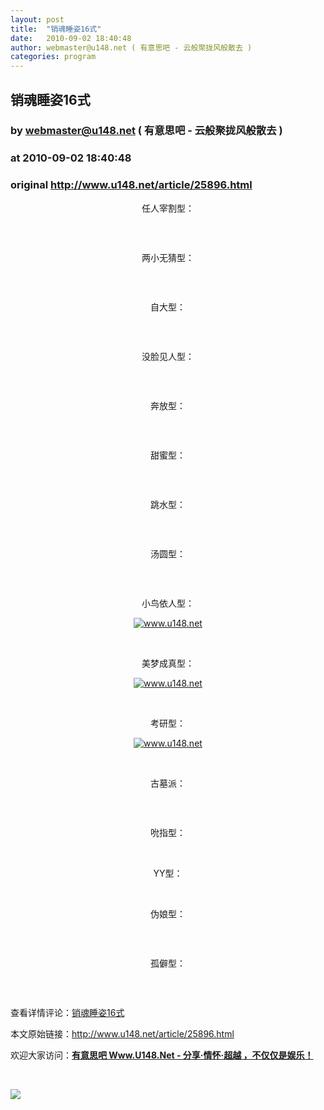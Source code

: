 ```yaml
---
layout: post
title:  "销魂睡姿16式"
date:   2010-09-02 18:40:48
author: webmaster@u148.net ( 有意思吧 - 云般聚拢风般散去 )
categories: program
---
```


## 销魂睡姿16式
### by webmaster@u148.net ( 有意思吧 - 云般聚拢风般散去 )
### at 2010-09-02 18:40:48
### original <http://www.u148.net/article/25896.html>

<div style="text-align:center"><p style="text-align:center">任人宰割型：</p><p style="text-align:center"><img alt="" src="http://file2.u148.net/images/2010/8/sleepstyle/7.jpg"></p><p style="text-align:center"> </p><p style="text-align:center">两小无猜型：</p><p style="text-align:center"><img alt="" src="http://file2.u148.net/images/2010/8/sleepstyle/8.jpg"></p><p style="text-align:center"> </p><p style="text-align:center">自大型：</p><p style="text-align:center"><img alt="" src="http://file2.u148.net/images/2010/8/sleepstyle/11.jpg"></p><p style="text-align:center"> </p><p style="text-align:center">没脸见人型：</p><p style="text-align:center"><img alt="" src="http://file2.u148.net/images/2010/8/sleepstyle/12.jpg"></p><p style="text-align:center"> </p><p style="text-align:center">奔放型：</p><p style="text-align:center"><img alt="" src="http://file2.u148.net/images/2010/8/sleepstyle/13.jpg"></p></div><div><p style="text-align:center"> </p><p style="text-align:center">甜蜜型：</p><p style="text-align:center"><img alt="" src="http://file2.u148.net/images/2010/8/sleepstyle/3.jpg"></p><p style="text-align:center"> </p><p style="text-align:center">跳水型：</p><p style="text-align:center"><img alt="" src="http://file2.u148.net/images/2010/8/sleepstyle/10.jpg"></p><p style="text-align:center"> </p><p style="text-align:center">汤圆型：</p><p style="text-align:center"><img alt="" src="http://file2.u148.net/images/2010/8/sleepstyle/4.jpg"></p><p style="text-align:center"> </p><p style="text-align:center">小鸟依人型：</p><p style="text-align:center"><a href="http://www.u148.net/"><img alt="www.u148.net" src="http://file2.u148.net/images/2010/9/1283426492775.jpg"></a></p><p style="text-align:center"> </p><p style="text-align:center">美梦成真型：</p><p style="text-align:center"><a href="http://www.u148.net/"><img alt="www.u148.net" src="http://file2.u148.net/images/2010/9/1283426539563.jpg"></a></p><p style="text-align:center"> </p><p style="text-align:center">考研型：</p><p style="text-align:center"><a href="http://www.u148.net/"><img alt="www.u148.net" src="http://file2.u148.net/images/2010/9/1283426564524.jpg"></a></p><p style="text-align:center"> </p><p style="text-align:center">古墓派：</p><p style="text-align:center"><img alt="" src="http://file2.u148.net/images/2010/8/sleepstyle/9.jpg"></p><p style="text-align:center"> </p><p style="text-align:center">吮指型：</p><p style="text-align:center"><img alt="" src="http://file2.u148.net/images/2010/8/sleepstyle/2.jpg"></p></div><div style="text-align:center"> </div><div style="text-align:center">YY型：</div><p style="text-align:center"><img alt="" src="http://file2.u148.net/images/2010/8/sleepstyle/1.jpg"></p><p style="text-align:center"> <br>伪娘型：</p><p style="text-align:center"><img alt="" src="http://file2.u148.net/images/2010/8/sleepstyle/5.jpg"></p><p style="text-align:center"> </p><p style="text-align:center">孤僻型：</p><p style="text-align:center"><img alt="" src="http://file2.u148.net/images/2010/8/sleepstyle/6.jpg"></p><p> </p><p>查看详情评论：<a href="http://www.u148.net/article/25896.html">销魂睡姿16式</a></p><p>本文原始链接：<a href="http://www.u148.net/article/25896.html">http://www.u148.net/article/25896.html</a></p><p>欢迎大家访问：<a href="http://www.u148.net"><strong>有意思吧 Www.U148.Net - 分享·情怀·超越 ，不仅仅是娱乐！</strong></a></p><p> </p><a href="http://s.click.taobao.com/a/qvVmnYhD5qI=-15599093"><img src="http://img.u148.net/activity/2010/7/inoherb.gif" border="0"></a><p> </p>